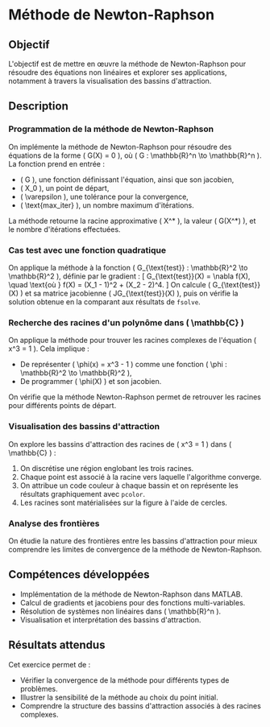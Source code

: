 # Méthode de Newton-Raphson

## Objectif
L'objectif est de mettre en œuvre la méthode de Newton-Raphson pour résoudre des équations non linéaires et explorer ses applications, notamment à travers la visualisation des bassins d'attraction.

## Description

### Programmation de la méthode de Newton-Raphson
On implémente la méthode de Newton-Raphson pour résoudre des équations de la forme \( G(X) = 0 \), où \( G : \mathbb{R}^n \to \mathbb{R}^n \). La fonction prend en entrée :
- \( G \), une fonction définissant l'équation, ainsi que son jacobien,
- \( X_0 \), un point de départ,
- \( \varepsilon \), une tolérance pour la convergence,
- \( \text{max\_iter} \), un nombre maximum d'itérations.

La méthode retourne la racine approximative \( X^* \), la valeur \( G(X^*) \), et le nombre d'itérations effectuées.

### Cas test avec une fonction quadratique
On applique la méthode à la fonction \( G_{\text{test}} : \mathbb{R}^2 \to \mathbb{R}^2 \), définie par le gradient :
\[
G_{\text{test}}(X) = \nabla f(X), \quad \text{où } f(X) = (X_1 - 1)^2 + (X_2 - 2)^4.
\]
On calcule \( G_{\text{test}}(X) \) et sa matrice jacobienne \( JG_{\text{test}}(X) \), puis on vérifie la solution obtenue en la comparant aux résultats de `fsolve`.

### Recherche des racines d'un polynôme dans \( \mathbb{C} \)
On applique la méthode pour trouver les racines complexes de l'équation \( x^3 = 1 \). Cela implique :
- De représenter \( \phi(x) = x^3 - 1 \) comme une fonction \( \phi : \mathbb{R}^2 \to \mathbb{R}^2 \),
- De programmer \( \phi(X) \) et son jacobien.

On vérifie que la méthode Newton-Raphson permet de retrouver les racines pour différents points de départ.

### Visualisation des bassins d'attraction
On explore les bassins d'attraction des racines de \( x^3 = 1 \) dans \( \mathbb{C} \) :
1. On discrétise une région englobant les trois racines.
2. Chaque point est associé à la racine vers laquelle l'algorithme converge.
3. On attribue un code couleur à chaque bassin et on représente les résultats graphiquement avec `pcolor`.
4. Les racines sont matérialisées sur la figure à l'aide de cercles.

### Analyse des frontières
On étudie la nature des frontières entre les bassins d'attraction pour mieux comprendre les limites de convergence de la méthode de Newton-Raphson.

## Compétences développées
- Implémentation de la méthode de Newton-Raphson dans MATLAB.
- Calcul de gradients et jacobiens pour des fonctions multi-variables.
- Résolution de systèmes non linéaires dans \( \mathbb{R}^n \).
- Visualisation et interprétation des bassins d'attraction.

## Résultats attendus
Cet exercice permet de :
- Vérifier la convergence de la méthode pour différents types de problèmes.
- Illustrer la sensibilité de la méthode au choix du point initial.
- Comprendre la structure des bassins d'attraction associés à des racines complexes.
